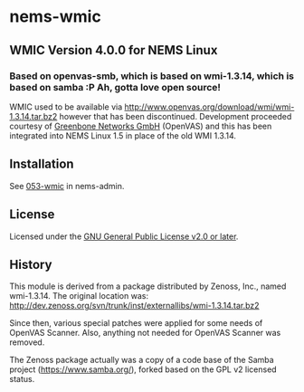 # nems-wmic
## WMIC Version 4.0.0 for NEMS Linux
### Based on openvas-smb, which is based on wmi-1.3.14, which is based on samba  :P  Ah, gotta love open source!

WMIC used to be available via http://www.openvas.org/download/wmi/wmi-1.3.14.tar.bz2 however that has been discontinued. Development proceeded courtesy of [Greenbone Networks GmbH](https://www.greenbone.net/) (OpenVAS) and this has been integrated into NEMS Linux 1.5 in place of the old WMI 1.3.14.

## Installation

See [053-wmic](https://github.com/Cat5TV/nems-admin/blob/master/build/053-wmic) in nems-admin.

## License

Licensed under the [GNU General Public License v2.0 or later](COPYING).

## History

This module is derived from a package distributed by Zenoss, Inc.,
named wmi-1.3.14. The original location was:
http://dev.zenoss.org/svn/trunk/inst/externallibs/wmi-1.3.14.tar.bz2

Since then, various special patches were applied for some needs of OpenVAS
Scanner. Also, anything not needed for OpenVAS Scanner was removed.

The Zenoss package actually was a copy of a code base of the Samba project
(https://www.samba.org/), forked based on the GPL v2 licensed status.
